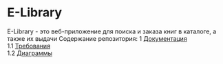 # E-Library
E-Library - это веб-приложение для поиска и заказа книг в каталоге, а также их выдачи
Содержание репозитория:
1 [Документация](docs)<br>
1.1 [Требования](docs/requirements.md)<br>
1.2 [Диаграммы](docs/System%20project)
